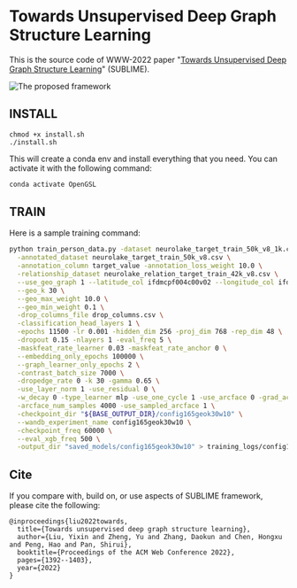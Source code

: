 # Towards Unsupervised Deep Graph Structure Learning

This is the source code of WWW-2022 paper "[Towards Unsupervised Deep Graph Structure Learning](https://arxiv.org/pdf/2201.06367.pdf)" (SUBLIME). 

![The proposed framework](pipeline.png)


## INSTALL
```
chmod +x install.sh
./install.sh
```
This will create a conda env and install everything that you need. You can activate it with the following command:
```sh
conda activate OpenGSL
```

## TRAIN

Here is a sample training command:

```sh
python train_person_data.py -dataset neurolake_target_train_50k_v8_1k.csv -sparse 1 \
  -annotated_dataset neurolake_target_train_50k_v8.csv \
  -annotation_column target_value -annotation_loss_weight 10.0 \
  -relationship_dataset neurolake_relation_target_train_42k_v8.csv \
  --use_geo_graph 1 --latitude_col ifdmcpf004c00v02 --longitude_col ifdmcpf005c00v02 \
  --geo_k 30 \
  --geo_max_weight 10.0 \
  --geo_min_weight 0.1 \
  -drop_columns_file drop_columns.csv \
  -classification_head_layers 1 \
  -epochs 11500 -lr 0.001 -hidden_dim 256 -proj_dim 768 -rep_dim 48 \
  -dropout 0.15 -nlayers 1 -eval_freq 5 \
  -maskfeat_rate_learner 0.03 -maskfeat_rate_anchor 0 \
  --embedding_only_epochs 100000 \
  --graph_learner_only_epochs 2 \
  -contrast_batch_size 7000 \
  -dropedge_rate 0 -k 30 -gamma 0.65 \
  -use_layer_norm 1 -use_residual 0 \
  -w_decay 0 -type_learner mlp -use_one_cycle 1 -use_arcface 0 -grad_accumulation_steps 1 \
  -arcface_num_samples 4000 -use_sampled_arcface 1 \
  -checkpoint_dir "${BASE_OUTPUT_DIR}/config165geok30w10" \
  --wandb_experiment_name config165geok30w10 \
  -checkpoint_freq 60000 \
  --eval_xgb_freq 500 \
  -output_dir "saved_models/config165geok30w10" > training_logs/config165geok30w10.log 2>&1
```


## Cite
If you compare with, build on, or use aspects of SUBLIME framework, please cite the following:
```
@inproceedings{liu2022towards,
  title={Towards unsupervised deep graph structure learning},
  author={Liu, Yixin and Zheng, Yu and Zhang, Daokun and Chen, Hongxu and Peng, Hao and Pan, Shirui},
  booktitle={Proceedings of the ACM Web Conference 2022},
  pages={1392--1403},
  year={2022}
}
```
